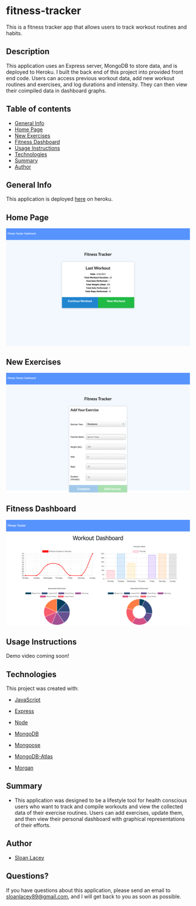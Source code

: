 # fitness-tracker

This is a fitness tracker app that allows users to track workout routines and habits.

## Description

This application uses an Express server, MongoDB to store data, and is deployed to Heroku. I built the back end of this project into provided front end code. Users can access previous workout data, add new workout routines and exercises, and log durations and intensity. They can then view their coimpiled data in dashboard graphs.

## Table of contents

- [General Info](#general-info)
- [Home Page](#home-page)
- [New Exercises](#new-exercises)
- [Fitness Dashboard](#fitness-dashboard)
- [Usage Instructions](#usage-instructions)
- [Technologies](#technologies)
- [Summary](#summary)
- [Author](#author)

## General Info

This application is deployed [here](https://safe-fortress-39572.herokuapp.com/?id=6053ecac57d1dd00156ec53b) on heroku.

## Home Page

![Home](https://github.com/sloanlacey/fitness-tracker/blob/main/public/images/home.png)

## New Exercises

![New Exercises](https://github.com/sloanlacey/fitness-tracker/blob/main/public/images/new.png)

## Fitness Dashboard

![Fitness Dashboard](https://github.com/sloanlacey/fitness-tracker/blob/main/public/images/dashboard.png)

## Usage Instructions

Demo video coming soon!

## Technologies

This project was created with:

- [JavaScript](https://www.javascript.com/)

- [Express](https://www.npmjs.com/package/express)

- [Node](https://www.npmjs.com/package/node)

- [MongoDB](https://www.mongodb.com/)

- [Mongoose](https://www.npmjs.com/package/mongoose)

- [MongoDB-Atlas](https://www.mongodb.com/cloud/atlas)

- [Morgan](https://www.npmjs.com/package/morgan)

## Summary

- This application was designed to be a lifestyle tool for health conscious users who want to track and compile workouts and view the collected data of their exercise routines. Users can add exercises, update them, and then view their personal dashboard with graphical representations of their efforts.

## Author

- [Sloan Lacey](https://github.com/sloanlacey/fitness-tracker)

## Questions?

If you have questions about this application, please send an email to sloanlacey89@gmail.com, and I will get back to you as soon as possible.
